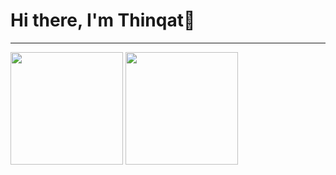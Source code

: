 # Hi there, I'm Thinqat👋
-----
<p align="left"> 
  <img height="180px" src="http://github-profile-summary-cards.vercel.app/api/cards/stats?username=Thinqat1985731&theme=nord_dark" />
  <img height="180px" src="http://github-profile-summary-cards.vercel.app/api/cards/productive-time?username=Thinqat1985731&theme=nord_dark&utcOffset=9" />
</p>
